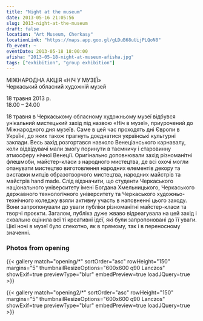 ```yaml
---
title: "Night at the museum"
date: 2013-05-16 21:05:56
slug: 2013-night-at-the-museum
draft: false
location: "Art Museum, Cherkasy"
locationLink: "https://maps.app.goo.gl/gLDuB68uUijPLQoN8"
fb_event: ~
eventDate: 2013-05-18 18:00:00
afisha: "2013-05-18-night-at-museum-afisha.jpg"
tags: ["exhibition", "group exhibition"]
---
```


МІЖНАРОДНА АКЦІЯ «НІЧ У МУЗЕЇ»  
Черкаський обласний художній музей

18 травня 2013 р.  
18.00 – 24.00

18 травня в Черкаському обласному художньому музеї відбувся унікальний мистецький захід під назвою «Ніч в музеї», приурочений до Міжнародного дня музеїв. Саме в цей час проходять дні Європи в Україні, до яких також прагнуть доєднатися українські культурні заклади. Весь захід розгортався навколо Венеціанського карнавалу, коли відвідувачі мали змогу поринути в таємничу і старовинну атмосферу нічної Венеції. Оригінально доповнювали захід різноманітні флешмоби, майстер-класи з народного мистецтва, де всі охочі могли опанувати мистецтво виготовлення народних елементів декору та виставки митців образотворчого мистецтва, народних майстрів та майстрів hand made. Слід відзначити, що студенти Черкаського національного університету імені Богдана Хмельницького, Черкаського державного технологічного університету та Черкаського художньо-технічного коледжу взяли активну участь в наповненні цього заходу. Вони запропонували до уваги публіки різноманітні майстер-класи та творчі проєкти. Загалом, публіка дуже жваво відреагувала на цей захід і схвально оцінила всі ті креативні ідеї, які були запропоновані до її уваги. Цієї ночі в музеї було спекотно, як в прямому, так і в переносному значенні.

### Photos from opening

{{< gallery match="opening/*" sortOrder="asc" rowHeight="150" margins="5" thumbnailResizeOptions="600x600 q90 Lanczos" showExif=true previewType="blur" embedPreview=true loadJQuery=true >}}

{{< gallery match="opening2/*" sortOrder="asc" rowHeight="150" margins="5" thumbnailResizeOptions="600x600 q90 Lanczos" showExif=true previewType="blur" embedPreview=true loadJQuery=true >}}
